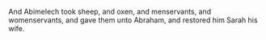 And Abimelech took sheep, and oxen, and menservants, and womenservants, and gave them unto Abraham, and restored him Sarah his wife.
